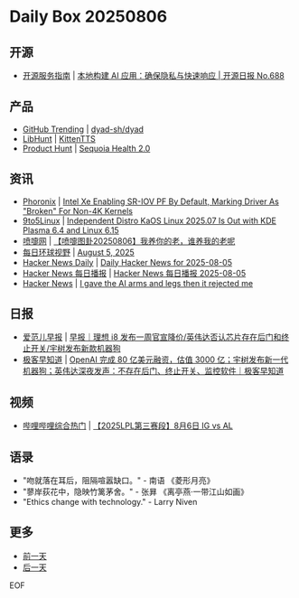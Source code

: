 # Daily Box 20250806

## 开源
- [开源服务指南](https://osguider.com/blog/) | [本地构建 AI 应用：确保隐私与快速响应 | 开源日报 No.688](https://osguider.com/blog/post/daily/daily-688/)

## 产品
- [GitHub Trending](https://github.com/trending?since=daily) | [dyad-sh/dyad](https://github.com/dyad-sh/dyad)
- [LibHunt](https://www.libhunt.com/) | [KittenTTS](https://www.libhunt.com/r/KittenTTS)
- [Product Hunt](https://www.producthunt.com) | [Sequoia Health 2.0](https://www.producthunt.com/products/sequoia-men-s-sexual-wellness)

## 资讯
- [Phoronix](https://www.phoronix.com/) | [Intel Xe Enabling SR-IOV PF By Default, Marking Driver As "Broken" For Non-4K Kernels](https://www.phoronix.com/news/Intel-Xe-Linux-6.17-PF-4K)
- [9to5Linux](https://9to5linux.com/) | [Independent Distro KaOS Linux 2025.07 Is Out with KDE Plasma 6.4 and Linux 6.15](https://9to5linux.com/independent-distro-kaos-linux-2025-07-is-out-with-kde-plasma-6-4-and-linux-6-15)
- [喷嚏网](http://www.dapenti.com/blog/blog.asp?subjectid=70&name=xilei) | [【喷嚏图卦20250806】我养你的老，谁养我的老呢](http://www.dapenti.com/blog/more.asp?name=xilei&id=187529)
- [每日环球视野](https://idai.ly/) | [August 5, 2025](http://m.idai.ly/se/a193iG?1754352000)
- [Hacker News Daily](https://www.daemonology.net/hn-daily/) | [Daily Hacker News for 2025-08-05](https://www.daemonology.net/hn-daily/2025-08-05.html)
- [Hacker News 每日播报](https://hacker-news.agi.li/) | [Hacker News 每日播报 2025-08-05](https://hacker-news.agi.li/post/2025-08-05)
- [Hacker News](https://news.ycombinator.com/front) | [I gave the AI arms and legs then it rejected me](https://news.ycombinator.com/item?id=44808794)

## 日报
- [爱范儿早报](https://www.ifanr.com/category/ifanrnews) | [早报｜理想 i8 发布一周官宣降价/英伟达否认芯片存在后门和终止开关/宇树发布新款机器狗](https://www.ifanr.com/1633217)
- [极客早知道](https://www.geekpark.net/column/74) | [OpenAI 完成 80 亿美元融资，估值 3000 亿；宇树发布新一代机器狗；英伟达深夜发声：不存在后门、终止开关、监控软件｜极客早知道](https://www.geekpark.net/news/352373)

## 视频
- [哔哩哔哩综合热门](https://www.bilibili.com/v/popular/all/) | [【2025LPL第三赛段】8月6日 IG vs AL](https://b23.tv/BV18ZtAzEEzS)

## 语录
- "吻就落在耳后，阻隔喧嚣缺口。" - 南语 《菱形月亮》
- "蓼岸荻花中，隐映竹篱茅舍。" - 张昪 《离亭燕·一带江山如画》
- "Ethics change with technology." - Larry Niven

## 更多
- [前一天](daily-box-20250805.md)
- [后一天](daily-box-20250807.md)

EOF